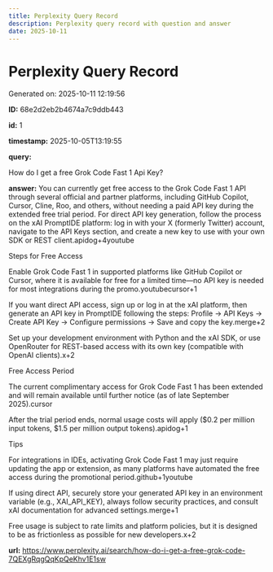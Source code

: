 ```yaml
---
title: Perplexity Query Record
description: Perplexity query record with question and answer
date: 2025-10-11
---
```


# Perplexity Query Record

Generated on: 2025-10-11 12:19:56

**ID:** 68e2d2eb2b4674a7c9ddb443

**id:** 1

**timestamp:** 2025-10-05T13:19:55

**query:**

How do I get a free Grok Code Fast 1 Api Key?

**answer:** You can currently get free access to the Grok Code Fast 1 API through several official and partner platforms, including GitHub Copilot, Cursor, Cline, Roo, and others, without needing a paid API key during the extended free trial period. For direct API key generation, follow the process on the xAI PromptIDE platform: log in with your X (formerly Twitter) account, navigate to the API Keys section, and create a new key to use with your own SDK or REST client.apidog+4youtube

Steps for Free Access

Enable Grok Code Fast 1 in supported platforms like GitHub Copilot or Cursor, where it is available for free for a limited time—no API key is needed for most integrations during the promo.youtubecursor+1

If you want direct API access, sign up or log in at the xAI platform, then generate an API key in PromptIDE following the steps: Profile → API Keys → Create API Key → Configure permissions → Save and copy the key.merge+2

Set up your development environment with Python and the xAI SDK, or use OpenRouter for REST-based access with its own key (compatible with OpenAI clients).x+2

Free Access Period

The current complimentary access for Grok Code Fast 1 has been extended and will remain available until further notice (as of late September 2025).cursor

After the trial period ends, normal usage costs will apply ($0.2 per million input tokens, $1.5 per million output tokens).apidog+1

Tips

For integrations in IDEs, activating Grok Code Fast 1 may just require updating the app or extension, as many platforms have automated the free access during the promotional period.github+1youtube

If using direct API, securely store your generated API key in an environment variable (e.g., XAI_API_KEY), always follow security practices, and consult xAI documentation for advanced settings.merge+1

Free usage is subject to rate limits and platform policies, but it is designed to be as frictionless as possible for new developers.x+2

**url:** https://www.perplexity.ai/search/how-do-i-get-a-free-grok-code-7QEXgRqgQqKpQeKhv1E1sw

